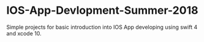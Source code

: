 # IOS-App-Devlopment-Summer-2018
Simple projects for basic introduction into IOS App developing using swift 4 and xcode 10.
